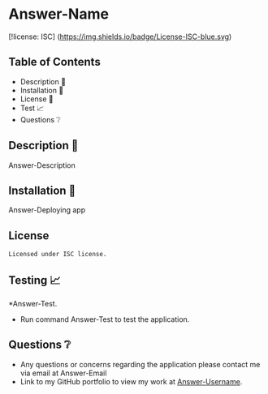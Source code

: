 # Answer-Name
[!license: ISC] (https://img.shields.io/badge/License-ISC-blue.svg)

## Table of Contents

* Description 📝 
* Installation 🔧 
* License 📔
* Test 📈 
* Questions ❔

## Description 📝

Answer-Description

## Installation 🔧

Answer-Deploying app

## License
    
    Licensed under ISC license.

## Testing 📈

*Answer-Test.

* Run command Answer-Test to test the application.

## Questions ❔

* Any questions or concerns regarding the application please contact me via email at Answer-Email
* Link to my GitHub portfolio to view my work at [Answer-Username](https://github.com/Answer-Username/).


